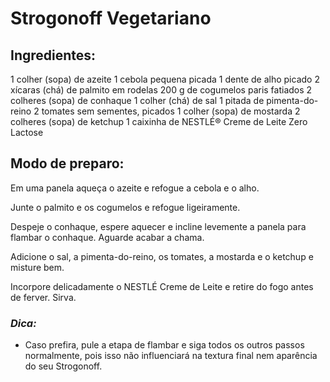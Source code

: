 # **Strogonoff Vegetariano** 

## **Ingredientes:**

1 colher (sopa) de azeite
1 cebola pequena picada
1 dente de alho picado
2 xícaras (chá) de palmito em rodelas
200 g de cogumelos paris fatiados
2 colheres (sopa) de conhaque
1 colher (chá) de sal
1 pitada de pimenta-do-reino
2 tomates sem sementes, picados
1 colher (sopa) de mostarda
2 colheres (sopa) de ketchup
1 caixinha de NESTLÉ® Creme de Leite Zero Lactose

## Modo de preparo:
Em uma panela aqueça o azeite e refogue a cebola e o alho.

Junte o palmito e os cogumelos e refogue ligeiramente.

Despeje o conhaque, espere aquecer e incline levemente a panela para flambar o conhaque. Aguarde acabar a chama.

Adicione o sal, a pimenta-do-reino, os tomates, a mostarda e o ketchup e misture bem.

Incorpore delicadamente o NESTLÉ Creme de Leite e retire do fogo antes de ferver. Sirva.

### *Dica:*
- Caso prefira, pule a etapa de flambar e siga todos os outros passos normalmente, pois isso não influenciará na textura final nem aparência do seu Strogonoff.



